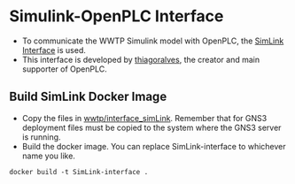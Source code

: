 # Simulink-OpenPLC Interface
- To communicate the WWTP Simulink model with OpenPLC, the [SimLink Interface](https://github.com/thiagoralves/OpenPLC_Simulink-Interface) is used.
- This interface is developed by [thiagoralves](https://github.com/thiagoralves), the creator and main supporter of OpenPLC.

## Build SimLink Docker Image

- Copy the files in [wwtp/interface_simLink](https://github.com/sfl0r3nz05/ICSsVirtualForCiberSec/tree/main/wwtp/interface_simLink). Remember that for GNS3 deployment files must be copied to the system where the GNS3 server is running.
- Build the docker image. You can replace SimLink-interface to whichever name you like.
```shell
docker build -t SimLink-interface .
```
